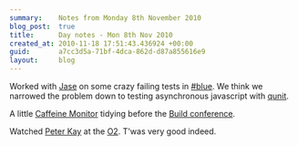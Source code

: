 ```yaml
---
summary:    Notes from Monday 8th November 2010
blog_post:  true
title:      Day notes - Mon 8th Nov 2010
created_at: 2010-11-18 17:51:43.436924 +00:00
guid:       a7cc3d5a-71bf-4dca-862d-d87a855616e9
layout:     blog
---
```

  Worked with [Jase](http://jasoncale.com/) on some crazy failing tests in [#blue](https://hashblue.com/).  We think we narrowed the problem down to testing asynchronous javascript with [qunit](http://docs.jquery.com/Qunit).

  A little [Caffeine Monitor](http://cm.buildconf.com/) tidying before the [Build conference](http://buildconf.com/).

  Watched [Peter Kay](http://en.wikipedia.org/wiki/Peter_Kay) at the [O2](http://www.theo2.co.uk/).  T'was very good indeed.

